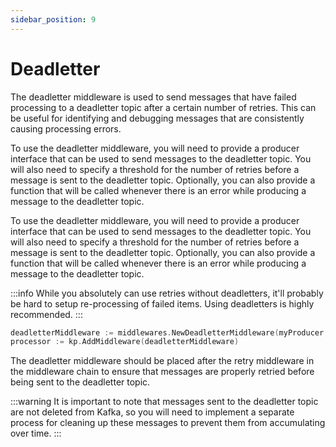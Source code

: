 ```yaml
---
sidebar_position: 9
---
```

# Deadletter
The deadletter middleware is used to send messages that have failed processing to a deadletter topic after a certain number of retries. This can be useful for identifying and debugging messages that are consistently causing processing errors.

To use the deadletter middleware, you will need to provide a producer interface that can be used to send messages to the deadletter topic. You will also need to specify a threshold for the number of retries before a message is sent to the deadletter topic. Optionally, you can also provide a function that will be called whenever there is an error while producing a message to the deadletter topic.

To use the deadletter middleware, you will need to provide a producer interface that can be used to send messages to the deadletter topic. You will also need to specify a threshold for the number of retries before a message is sent to the deadletter topic. Optionally, you can also provide a function that will be called whenever there is an error while producing a message to the deadletter topic.

:::info
While you absolutely can use retries without deadletters, it'll probably be hard to setup re-processing of failed items. Using deadletters is highly recommended.
:::

```go
deadletterMiddleware := middlewares.NewDeadletterMiddleware(myProducer, 5, myOnProduceErrorsFunc)
processor := kp.AddMiddleware(deadletterMiddleware)
```

The deadletter middleware should be placed after the retry middleware in the middleware chain to ensure that messages are properly retried before being sent to the deadletter topic.

:::warning
It is important to note that messages sent to the deadletter topic are not deleted from Kafka, so you will need to implement a separate process for cleaning up these messages to prevent them from accumulating over time.
:::
